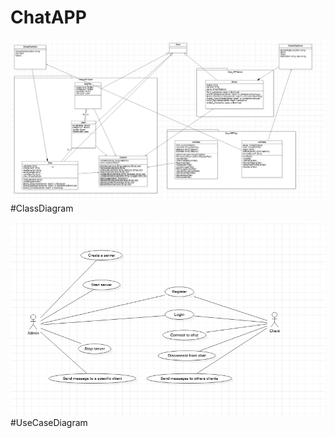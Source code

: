 # ChatAPP

![alt text](classDiagram.png)
#ClassDiagram


![alt text](useCaseDiagram.png)
#UseCaseDiagram
